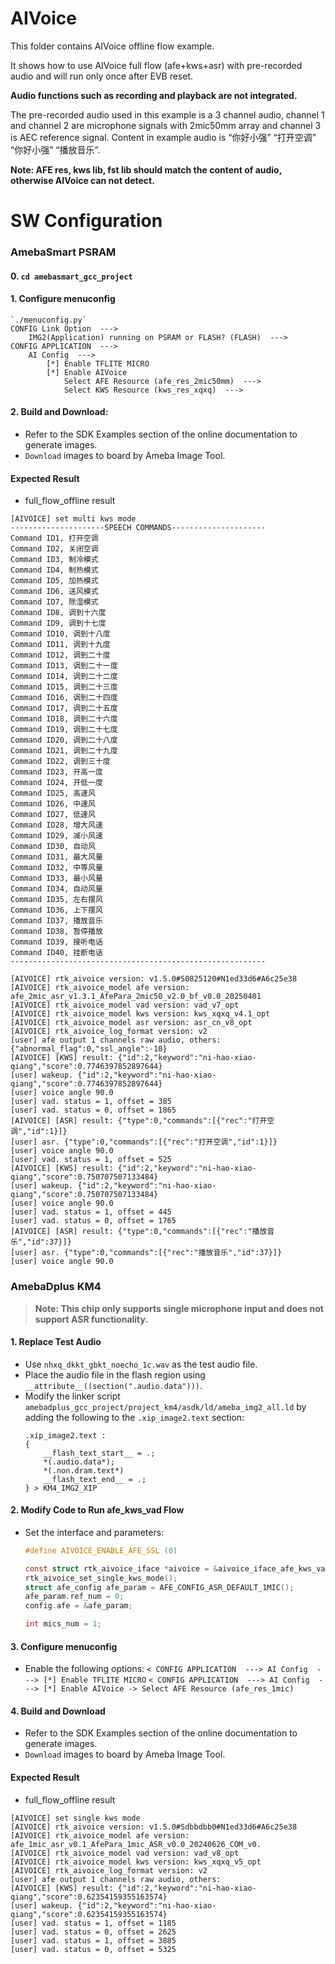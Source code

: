 # AIVoice

This folder contains AIVoice offline flow example.

It shows how to use AIVoice full flow (afe+kws+asr) with pre-recorded audio and will run only once after EVB reset.

**Audio functions such as recording and playback are not integrated.**

The pre-recorded audio used in this example is a 3 channel audio, channel 1 and channel 2 are microphone signals with 2mic50mm array and channel 3 is AEC reference signal. Content in example audio is “你好小强” “打开空调” “你好小强” “播放音乐”.

**Note: AFE res, kws lib, fst lib should match the content of audio, otherwise AIVoice can not detect.**

# SW Configuration
### AmebaSmart PSRAM

#### 0. `cd amebasmart_gcc_project`

#### 1. Configure menuconfig
    `./menuconfig.py`
    CONFIG Link Option  --->
        IMG2(Application) running on PSRAM or FLASH? (FLASH)  --->
    CONFIG APPLICATION  --->
        AI Config  --->
            [*] Enable TFLITE MICRO
            [*] Enable AIVoice
                Select AFE Resource (afe_res_2mic50mm)  --->
                Select KWS Resource (kws_res_xqxq)  --->

#### 2. Build and Download:
   * Refer to the SDK Examples section of the online documentation to generate images.
   * `Download` images to board by Ameba Image Tool.

#### Expected Result
* full_flow_offline result
```
[AIVOICE] set multi kws mode
---------------------SPEECH COMMANDS---------------------
Command ID1, 打开空调
Command ID2, 关闭空调
Command ID3, 制冷模式
Command ID4, 制热模式
Command ID5, 加热模式
Command ID6, 送风模式
Command ID7, 除湿模式
Command ID8, 调到十六度
Command ID9, 调到十七度
Command ID10, 调到十八度
Command ID11, 调到十九度
Command ID12, 调到二十度
Command ID13, 调到二十一度
Command ID14, 调到二十二度
Command ID15, 调到二十三度
Command ID16, 调到二十四度
Command ID17, 调到二十五度
Command ID18, 调到二十六度
Command ID19, 调到二十七度
Command ID20, 调到二十八度
Command ID21, 调到二十九度
Command ID22, 调到三十度
Command ID23, 开高一度
Command ID24, 开低一度
Command ID25, 高速风
Command ID26, 中速风
Command ID27, 低速风
Command ID28, 增大风速
Command ID29, 减小风速
Command ID30, 自动风
Command ID31, 最大风量
Command ID32, 中等风量
Command ID33, 最小风量
Command ID34, 自动风量
Command ID35, 左右摆风
Command ID36, 上下摆风
Command ID37, 播放音乐
Command ID38, 暂停播放
Command ID39, 接听电话
Command ID40, 挂断电话
---------------------------------------------------------

[AIVOICE] rtk_aivoice version: v1.5.0#S0825120#N1ed33d6#A6c25e38
[AIVOICE] rtk_aivoice_model afe version: afe_2mic_asr_v1.3.1_AfePara_2mic50_v2.0_bf_v0.0_20250401
[AIVOICE] rtk_aivoice_model vad version: vad_v7_opt
[AIVOICE] rtk_aivoice_model kws version: kws_xqxq_v4.1_opt
[AIVOICE] rtk_aivoice_model asr version: asr_cn_v8_opt
[AIVOICE] rtk_aivoice_log_format version: v2
[user] afe output 1 channels raw audio, others: {"abnormal_flag":0,"ssl_angle":-10}
[AIVOICE] [KWS] result: {"id":2,"keyword":"ni-hao-xiao-qiang","score":0.7746397852897644}
[user] wakeup. {"id":2,"keyword":"ni-hao-xiao-qiang","score":0.7746397852897644}
[user] voice angle 90.0
[user] vad. status = 1, offset = 385
[user] vad. status = 0, offset = 1865
[AIVOICE] [ASR] result: {"type":0,"commands":[{"rec":"打开空调","id":1}]}
[user] asr. {"type":0,"commands":[{"rec":"打开空调","id":1}]}
[user] voice angle 90.0
[user] vad. status = 1, offset = 525
[AIVOICE] [KWS] result: {"id":2,"keyword":"ni-hao-xiao-qiang","score":0.750707507133484}
[user] wakeup. {"id":2,"keyword":"ni-hao-xiao-qiang","score":0.750707507133484}
[user] voice angle 90.0
[user] vad. status = 1, offset = 445
[user] vad. status = 0, offset = 1765
[AIVOICE] [ASR] result: {"type":0,"commands":[{"rec":"播放音乐","id":37}]}
[user] asr. {"type":0,"commands":[{"rec":"播放音乐","id":37}]}
[user] voice angle 90.0
```

### AmebaDplus KM4

> **Note: This chip only supports single microphone input and does not support ASR functionality.**

#### 1. Replace Test Audio
- Use `nhxq_dkkt_gbkt_noecho_1c.wav` as the test audio file.
- Place the audio file in the flash region using `__attribute__((section(".audio.data")))`.
- Modify the linker script `amebadplus_gcc_project/project_km4/asdk/ld/ameba_img2_all.ld` by adding the following to the `.xip_image2.text` section:
    ```ld
    .xip_image2.text :
    {
        __flash_text_start__ = .;
        *(.audio.data*);
        *(.non.dram.text*)
        __flash_text_end__ = .;
    } > KM4_IMG2_XIP
    ```

#### 2. Modify Code to Run afe_kws_vad Flow
- Set the interface and parameters:
    ```c
    #define AIVOICE_ENABLE_AFE_SSL (0)

    const struct rtk_aivoice_iface *aivoice = &aivoice_iface_afe_kws_vad_v1;
    rtk_aivoice_set_single_kws_mode();
    struct afe_config afe_param = AFE_CONFIG_ASR_DEFAULT_1MIC();
    afe_param.ref_num = 0;
    config.afe = &afe_param;

    int mics_num = 1;
    ```

#### 3. Configure menuconfig
- Enable the following options:
    ```< CONFIG APPLICATION  ---> AI Config  ---> [*] Enable TFLITE MICRO```
    ```< CONFIG APPLICATION  ---> AI Config  ---> [*] Enable AIVoice -> Select AFE Resource (afe_res_1mic)```

#### 4. Build and Download
* Refer to the SDK Examples section of the online documentation to generate images.
* `Download` images to board by Ameba Image Tool.


#### Expected Result
* full_flow_offline result
```
[AIVOICE] set single kws mode
[AIVOICE] rtk_aivoice version: v1.5.0#Sdbbdbb0#N1ed33d6#A6c25e38
[AIVOICE] rtk_aivoice_model afe version: afe_1mic_asr_v0.1_AfePara_1mic_ASR_v0.0_20240626_COM_v0.
[AIVOICE] rtk_aivoice_model vad version: vad_v8_opt
[AIVOICE] rtk_aivoice_model kws version: kws_xqxq_v5_opt
[AIVOICE] rtk_aivoice_log_format version: v2
[user] afe output 1 channels raw audio, others: 
[AIVOICE] [KWS] result: {"id":2,"keyword":"ni-hao-xiao-qiang","score":0.62354159355163574}
[user] wakeup. {"id":2,"keyword":"ni-hao-xiao-qiang","score":0.62354159355163574}
[user] vad. status = 1, offset = 1185
[user] vad. status = 0, offset = 2625
[user] vad. status = 1, offset = 3885
[user] vad. status = 0, offset = 5325
```
